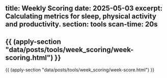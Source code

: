 title: Weekly Scoring
date: 2025-05-03
excerpt: Calculating metrics for sleep, physical activity and productivity.
section: tools
scan-time: 20s
---
<script src="/blog/posts/tools/week_scoring/week_scoring.js"></script>

{{ (apply-section "data/posts/tools/week_scoring/week-scoring.html") }}
---
{{ (apply-section "data/posts/tools/week_scoring/week-score.html") }}